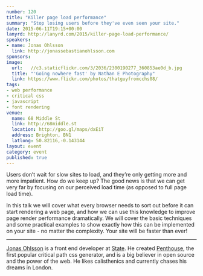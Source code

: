 ```yaml
---
number: 120
title: "Killer page load performance"
summary: "Stop losing users before they've even seen your site."
date: 2015-06-11T19:15+00:00
lanyrd: http://lanyrd.com/2015/killer-page-load-performance/
speakers:
- name: Jonas Ohlsson
  link: http://jonassebastianohlsson.com
sponsors:
image:
  url:   //c3.staticflickr.com/3/2036/2300190277_360853ae0d_b.jpg
  title: "'Going nowhere fast' by Nathan E Photography"
  link: https://www.flickr.com/photos/thatguyfromcchs08/
tags:
- web performance
- critical css
- javascript
- font rendering
venue:
  name: 68 Middle St
  link: http://68middle.st
  location: http://goo.gl/maps/dxEiT
  address: Brighton, BN1
  latlong: 50.82116,-0.143144
layout: event
category: event
published: true
---
```

Users don’t wait for slow sites to load, and they’re only getting more and more impatient. How do we keep up? The good news is that we can get very far by focusing on our perceived load time (as opposed to full page load time).

In this talk we will cover what every browser needs to sort out before it can start rendering a web page, and how we can use this knowledge to improve page render performance dramatically. We will cover the basic techniques and some practical examples to show exactly how this can be implemented on your site - no matter the complexity. Your site will be faster than ever!

---

[Jonas Ohlsson](http://jonassebastianohlsson.com) is a front end developer at [State](https://state.com). He created  [Penthouse](https://github.com/pocketjoso/penthouse/), the first popular critical path css generator, and is a big believer in open source and the power of the web. He likes calisthenics and currently chases his dreams in London.
